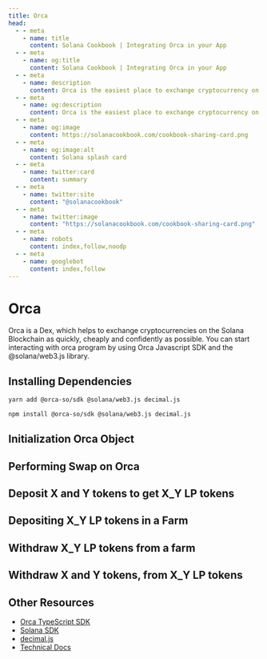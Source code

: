 ```yaml
---
title: Orca
head:
  - - meta
    - name: title
      content: Solana Cookbook | Integrating Orca in your App
  - - meta
    - name: og:title
      content: Solana Cookbook | Integrating Orca in your App
  - - meta
    - name: description
      content: Orca is the easiest place to exchange cryptocurrency on the Solana blockchain. On Orca, you can exchange tokens more cheaply, quickly, and confidently.
  - - meta
    - name: og:description
      content: Orca is the easiest place to exchange cryptocurrency on the Solana blockchain. On Orca, you can exchange tokens more cheaply, quickly, and confidently.
  - - meta
    - name: og:image
      content: https://solanacookbook.com/cookbook-sharing-card.png
  - - meta
    - name: og:image:alt
      content: Solana splash card
  - - meta
    - name: twitter:card
      content: summary
  - - meta
    - name: twitter:site
      content: "@solanacookbook"
  - - meta
    - name: twitter:image
      content: "https://solanacookbook.com/cookbook-sharing-card.png"
  - - meta
    - name: robots
      content: index,follow,noodp
  - - meta
    - name: googlebot
      content: index,follow
---
```


# Orca

Orca is a Dex, which helps to exchange cryptocurrencies on the Solana Blockchain as quickly, cheaply and confidently as possible.
You can start interacting with orca program by using Orca Javascript SDK and the @solana/web3.js library.

## Installing Dependencies

<CodeGroup>
  <CodeGroupItem title="YARN" active>

```bash
yarn add @orca-so/sdk @solana/web3.js decimal.js
```

  </CodeGroupItem>

  <CodeGroupItem title="NPM">

```bash
npm install @orca-so/sdk @solana/web3.js decimal.js
```

  </CodeGroupItem>
</CodeGroup>

## Initialization Orca Object

<SolanaCodeGroup>
  <SolanaCodeGroupItem title="TS" active>

  <template v-slot:default>

@[code](@/code/orca/init/main.en.ts)

  </template>

  <template v-slot:preview>

@[code](@/code/orca/init/main.preview.en.ts)

  </template>

  </SolanaCodeGroupItem>

</SolanaCodeGroup>

## Performing Swap on Orca

<SolanaCodeGroup>
  <SolanaCodeGroupItem title="TS" active>

  <template v-slot:default>

@[code](@/code/orca/swap/main.en.ts)

  </template>

  <template v-slot:preview>

@[code](@/code/orca/swap/main.preview.en.ts)

  </template>

  </SolanaCodeGroupItem>

</SolanaCodeGroup>

## Deposit X and Y tokens to get X_Y LP tokens

<SolanaCodeGroup>
  <SolanaCodeGroupItem title="TS" active>

  <template v-slot:default>

@[code](@/code/orca/get_LP/main.en.ts)

  </template>

  <template v-slot:preview>

@[code](@/code/orca/get_LP/main.preview.en.ts)

  </template>

  </SolanaCodeGroupItem>

</SolanaCodeGroup>

## Depositing X_Y LP tokens in a Farm

## Withdraw X_Y LP tokens from a farm

## Withdraw X and Y tokens, from X_Y LP tokens

## Other Resources

- [Orca TypeScript SDK](https://www.npmjs.com/package/@orca-so/sdk)
- [Solana SDK](https://solana-labs.github.io/solana-web3.js/)
- [decimal.js](https://www.npmjs.com/package/decimal.js/v/3.0.0)
- [Technical Docs](https://docs.orca.so/)

